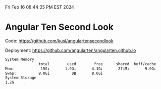 Fri Feb 16 08:44:35 PM EST 2024

# Angular Ten Second Look

Code: https://github.com/kusl/angulartensecondlook

Deployment: https://github.com/angularten/angularten.github.io

```bash
System Memory
               total        used        free      shared  buff/cache   available
Mem:            15Gi       1.9Gi       4.1Gi       274Mi       9.9Gi        13Gi
Swap:          8.0Gi          0B       8.0Gi
System Storage
1.2G	.
```
